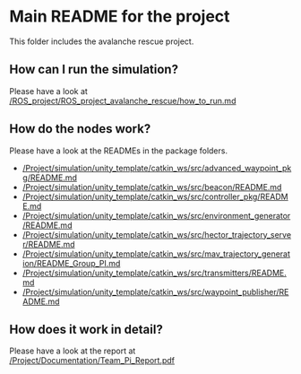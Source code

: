 # Main README for the project

This folder includes the avalanche rescue project.

## How can I run the simulation?
Please have a look at [/ROS_project/ROS_project_avalanche_rescue/how_to_run.md](/ROS_project/ROS_project_avalanche_rescue/how_to_run.md)

## How do the nodes work?
Please have a look at the READMEs in the package folders.
- [/Project/simulation/unity_template/catkin_ws/src/advanced_waypoint_pkg/README.md](/Project/simulation/unity_template/catkin_ws/src/advanced_waypoint_pkg/README.md)
- [/Project/simulation/unity_template/catkin_ws/src/beacon/README.md](/Project/simulation/unity_template/catkin_ws/src/beacon/README.md)
- [/Project/simulation/unity_template/catkin_ws/src/controller_pkg/README.md](/Project/simulation/unity_template/catkin_ws/src/controller_pkg/README.md)
- [/Project/simulation/unity_template/catkin_ws/src/environment_generator/README.md](/Project/simulation/unity_template/catkin_ws/src/environment_generator/README.md)
- [/Project/simulation/unity_template/catkin_ws/src/hector_trajectory_server/README.md](/Project/simulation/unity_template/catkin_ws/src/hector_trajectory_server/README.md)
- [/Project/simulation/unity_template/catkin_ws/src/mav_trajectory_generation/README_Group_PI.md](/Project/simulation/unity_template/catkin_ws/src/mav_trajectory_generation/README_Group_PI.md)
- [/Project/simulation/unity_template/catkin_ws/src/transmitters/README.md](/Project/simulation/unity_template/catkin_ws/src/transmitters/README.md)
- [/Project/simulation/unity_template/catkin_ws/src/waypoint_publisher/README.md](/Project/simulation/unity_template/catkin_ws/src/waypoint_publisher/README.md)

## How does it work in detail?
Please have a look at the report at [/Project/Documentation/Team_Pi_Report.pdf](/Project/Documentation/Team_Pi_Report.pdf)
